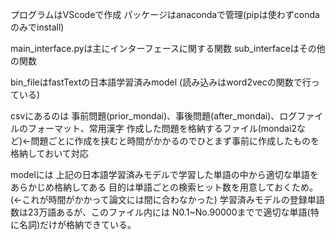 
プログラムはVScodeで作成
パッケージはanacondaで管理(pipは使わずcondaのみでinstall)

main_interface.pyは主にインターフェースに関する関数
sub_interfaceはその他の関数

bin_fileはfastTextの日本語学習済みmodel
(読み込みはword2vecの関数で行っている)

csvにあるのは
事前問題(prior_mondai)、事後問題(after_mondai)、ログファイルのフォーマット、常用漢字
作成した問題を格納するファイル(mondai2など)←問題ごとに作成を挟むと時間がかかるのでひとまず事前に作成したものを格納しておいて対応

modelには
上記の日本語学習済みモデルで学習した単語の中から適切な単語をあらかじめ格納してある
目的は単語ごとの検索ヒット数を用意しておくため。(←これが時間がかかって論文には間に合わなかった)
学習済みモデルの登録単語数は23万語あるが、このファイル内には
N0.1~No.90000までで適切な単語(特に名詞)だけが格納できている。

